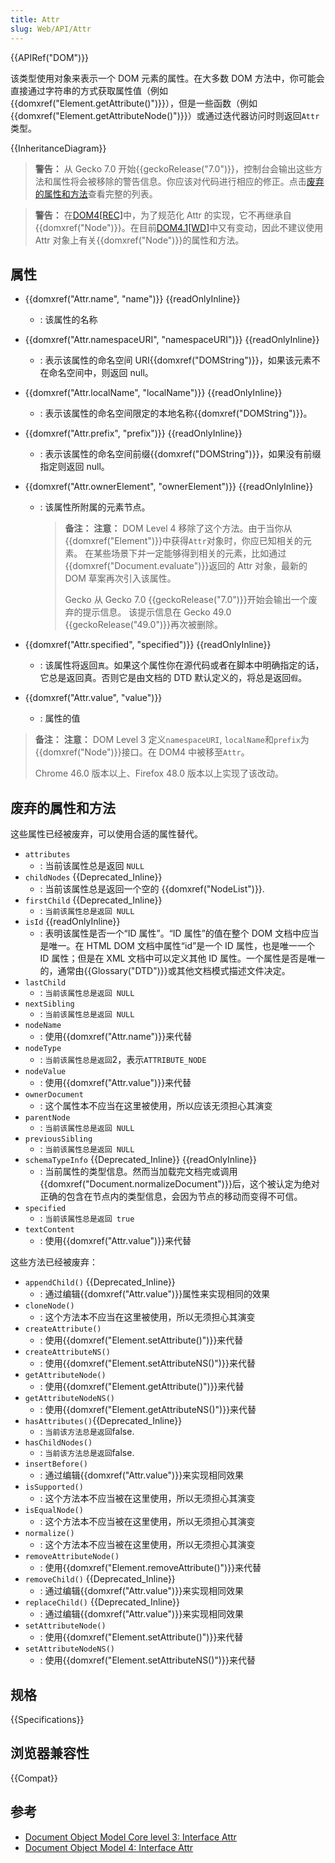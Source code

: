 ```yaml
---
title: Attr
slug: Web/API/Attr
---
```

{{APIRef("DOM")}}

该类型使用对象来表示一个 DOM 元素的属性。在大多数 DOM 方法中，你可能会直接通过字符串的方式获取属性值（例如{{domxref("Element.getAttribute()")}}），但是一些函数（例如{{domxref("Element.getAttributeNode()")}}）或通过迭代器访问时则返回`Attr`类型。

{{InheritanceDiagram}}

> **警告：** 从 Gecko 7.0 开始{{geckoRelease("7.0")}}，控制台会输出这些方法和属性将会被移除的警告信息。你应该对代码进行相应的修正。点击[废弃的属性和方法](#废弃的属性和方法)查看完整的列表。

> **警告：** 在[DOM4\[REC\]](https://www.w3.org/standards/history/dom)中，为了规范化 Attr 的实现，它不再继承自{{domxref("Node")}}。在目前[DOM4.1\[WD\]](https://www.w3.org/standards/history/dom41)中又有变动，因此不建议使用 Attr 对象上有关{{domxref("Node")}}的属性和方法。

## 属性

- {{domxref("Attr.name", "name")}} {{readOnlyInline}}
  - : 该属性的名称
- {{domxref("Attr.namespaceURI", "namespaceURI")}} {{readOnlyInline}}
  - : 表示该属性的命名空间 URI{{domxref("DOMString")}}，如果该元素不在命名空间中，则返回 null。
- {{domxref("Attr.localName", "localName")}} {{readOnlyInline}}
  - : 表示该属性的命名空间限定的本地名称{{domxref("DOMString")}}。
- {{domxref("Attr.prefix", "prefix")}} {{readOnlyInline}}
  - : 表示该属性的命名空间前缀{{domxref("DOMString")}}，如果没有前缀指定则返回 null。
- {{domxref("Attr.ownerElement", "ownerElement")}} {{readOnlyInline}}

  - : 该属性所附属的元素节点。

    > **备注：** **注意：** DOM Level 4 移除了这个方法。由于当你从{{domxref("Element")}}中获得`Attr`对象时，你应已知相关的元素。
    > 在某些场景下并一定能够得到相关的元素，比如通过{{domxref("Document.evaluate")}}返回的 Attr 对象，最新的 DOM 草案再次引入该属性。
    >
    > Gecko 从 Gecko 7.0 {{geckoRelease("7.0")}}开始会输出一个废弃的提示信息。 该提示信息在 Gecko 49.0 {{geckoRelease("49.0")}}再次被删除。

- {{domxref("Attr.specified", "specified")}} {{readOnlyInline}}
  - : 该属性将返回`真`。如果这个属性你在源代码或者在脚本中明确指定的话，它总是返回真。否则它是由文档的 DTD 默认定义的，将总是返回`假`。
- {{domxref("Attr.value", "value")}}
  - : 属性的值

> **备注：** **注意：** DOM Level 3 定义`namespaceURI`, `localName`和`prefix`为{{domxref("Node")}}接口。在 DOM4 中被移至`Attr`。
>
> Chrome 46.0 版本以上、Firefox 48.0 版本以上实现了该改动。

## 废弃的属性和方法

这些属性已经被废弃，可以使用合适的属性替代。

- `attributes`
  - : 当前该属性总是返回 `NULL`
- `childNodes` {{Deprecated_Inline}}
  - : 当前该属性总是返回一个空的 {{domxref("NodeList")}}.
- `firstChild` {{Deprecated_Inline}}
  - : `当前该属性总是返回 NULL`
- `isId` {{readOnlyInline}}
  - : 表明该属性是否一个“ID 属性”。“ID 属性”的值在整个 DOM 文档中应当是唯一。在 HTML DOM 文档中属性“id”是一个 ID 属性，也是唯一一个 ID 属性；但是在 XML 文档中可以定义其他 ID 属性。一个属性是否是唯一的，通常由{{Glossary("DTD")}}或其他文档模式描述文件决定。
- `lastChild`
  - : `当前该属性总是返回 NULL`
- `nextSibling`
  - : `当前该属性总是返回 NULL`
- `nodeName`
  - : 使用{{domxref("Attr.name")}}来代替
- `nodeType`
  - : `当前该属性总是返回`2，表示`ATTRIBUTE_NODE`
- `nodeValue`
  - : 使用{{domxref("Attr.value")}}来代替
- `ownerDocument`
  - : 这个属性本不应当在这里被使用，所以应该无须担心其演变
- `parentNode`
  - : `当前该属性总是返回 NULL`
- `previousSibling`
  - : `当前该属性总是返回 NULL`
- `schemaTypeInfo` {{Deprecated_Inline}} {{readOnlyInline}}
  - : 当前属性的类型信息。然而当加载完文档完或调用{{domxref("Document.normalizeDocument")}}后，这个被认定为绝对正确的包含在节点内的类型信息，会因为节点的移动而变得不可信。
- `specified`
  - : `当前该属性总是返回 true`
- `textContent`
  - : 使用{{domxref("Attr.value")}}来代替

这些方法已经被废弃：

- `appendChild()` {{Deprecated_Inline}}
  - : 通过编辑{{domxref("Attr.value")}}属性来实现相同的效果
- `cloneNode()`
  - : 这个方法本不应当在这里被使用，所以无须担心其演变
- `createAttribute()`
  - : 使用{{domxref("Element.setAttribute()")}}来代替
- `createAttributeNS()`
  - : 使用{{domxref("Element.setAttributeNS()")}}来代替
- `getAttributeNode()`
  - : 使用{{domxref("Element.getAttribute()")}}来代替
- `getAttributeNodeNS()`
  - : 使用{{domxref("Element.getAttributeNS()")}}来代替
- `hasAttributes()`{{Deprecated_Inline}}
  - : `当前该方法总是返回`false.
- `hasChildNodes()`
  - : `当前该方法总是返回`false.
- `insertBefore()`
  - : 通过编辑{{domxref("Attr.value")}}来实现相同效果
- `isSupported()`
  - : 这个方法本不应当被在这里使用，所以无须担心其演变
- `isEqualNode()`
  - : 这个方法本不应当被在这里使用，所以无须担心其演变
- `normalize()`
  - : 这个方法本不应当被在这里使用，所以无须担心其演变
- `removeAttributeNode()`
  - : 使用{{domxref("Element.removeAttribute()")}}来代替
- `removeChild()` {{Deprecated_Inline}}
  - : 通过编辑{{domxref("Attr.value")}}来实现相同效果
- `replaceChild()` {{Deprecated_Inline}}
  - : 通过编辑{{domxref("Attr.value")}}来实现相同效果
- `setAttributeNode()`
  - : 使用{{domxref("Element.setAttribute()")}}来代替
- `setAttributeNodeNS()`
  - : 使用{{domxref("Element.setAttributeNS()")}}来代替

## 规格

{{Specifications}}

## 浏览器兼容性

{{Compat}}

## 参考

- [Document Object Model Core level 3: Interface Attr](http://www.w3.org/TR/DOM-Level-3-Core/core.html#ID-637646024)
- [Document Object Model 4: Interface Attr](http://www.w3.org/TR/dom/#interface-attr)
